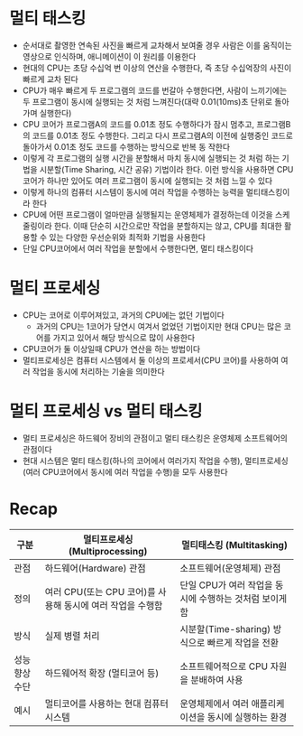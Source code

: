 # 멀티 태스킹

- 순서대로 촬영한 연속된 사진을 빠르게 교차해서 보여줄 경우 사람은 이를 움직이는 영상으로 인식하며, 애니메이션이 이 원리를 이용한다
- 현대의 CPU는 초당 수십억 번 이상의 연산을 수행한다, 즉 초당 수십억장의 사진이 빠르게 교차 된다
- CPU가 매우 빠르게 두 프로그램의 코드를 번갈아 수행한다면, 사람이 느끼기에는 두 프로그램이 동시에 실행되는 것 처럼 느껴진다(대략 0.01(10ms)초 단위로 돌아가며 실행한다)
- CPU 코어가 프로그램A의 코드를 0.01초 정도 수행하다가 잠시 멈추고, 프로그램B의 코드를 0.01초 정도
  수행한다. 그리고 다시 프로그램A의 이전에 실행중인 코드로 돌아가서 0.01초 정도 코드를 수행하는 방식으로 반복 동
  작한다
- 이렇게 각 프로그램의 실행 시간을 분할해서 마치 동시에 실행되는 것 처럼 하는 기법을 시분할(Time Sharing, 시간
  공유) 기법이라 한다. 이런 방식을 사용하면 CPU 코어가 하나만 있어도 여러 프로그램이 동시에 실행되는 것 처럼 느낄
  수 있다
- 이렇게 하나의 컴퓨터 시스템이 동시에 여러 작업을 수행하는 능력을 멀티태스킹이라 한다
- CPU에 어떤 프로그램이 얼마만큼 실행될지는 운영체제가 결정하는데 이것을 스케줄링이라
  한다. 이때 단순히 시간으로만 작업을 분할하지는 않고, CPU를 최대한 활용할 수 있는 다양한 우선순위와 최적화
  기법을 사용한다
- 단일 CPU코어에서 여러 작업을 분할에서 수행한다면, 멀티 태스킹이다

# 멀티 프로세싱
- CPU는 코어로 이루어져있고, 과거의 CPU에는 없던 기법이다
    - 과거의 CPU는 1코어가 당연시 여겨서 없었던 기법이지만 현대 CPU는 많은 코어를 가지고 있어서 해당 방식으로 많이 사용한다
- CPU코어가 둘 이상일때 CPU가 연산을 하는 방법이다
- 멀티프로세싱은 컴퓨터 시스템에서 둘 이상의 프로세서(CPU 코어)를 사용하여 여러 작업을 동시에 처리하는 기술을 의미한다

# 멀티 프로세싱 vs 멀티 태스킹

- 멀티 프로세싱은 하드웨어 장비의 관점이고 멀티 태스킹은 운영체제 소프트웨어의 관점이다
- 현대 시스템은 멀티 태스킹(하나의 코어에서 여러가지 작업을 수행), 멀티프로세싱(여러 CPU코어에서 동시에 여러 작업을 수행)을 모두 사용한다

# Recap

| 구분            | 멀티프로세싱 (Multiprocessing)                                  | 멀티태스킹 (Multitasking)                                   |
|-----------------|-------------------------------------------------------------|-------------------------------------------------------------|
| 관점            | 하드웨어(Hardware) 관점                                       | 소프트웨어(운영체제) 관점                                    |
| 정의            | 여러 CPU(또는 CPU 코어)를 사용해 동시에 여러 작업을 수행함     | 단일 CPU가 여러 작업을 동시에 수행하는 것처럼 보이게 함     |
| 방식            | 실제 병렬 처리                                               | 시분할(Time-sharing) 방식으로 빠르게 작업을 전환             |
| 성능 향상 수단  | 하드웨어적 확장 (멀티코어 등)                                 | 소프트웨어적으로 CPU 자원을 분배하여 사용                    |
| 예시            | 멀티코어를 사용하는 현대 컴퓨터 시스템                         | 운영체제에서 여러 애플리케이션을 동시에 실행하는 환경         |

